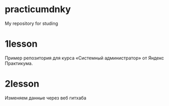 # practicumdnky
My repository for studing
# 1lesson

Пример репозитория для курса «Системный администратор» от Яндекс Практикума.

# 2lesson
Изменяем данные через веб гитхаба
